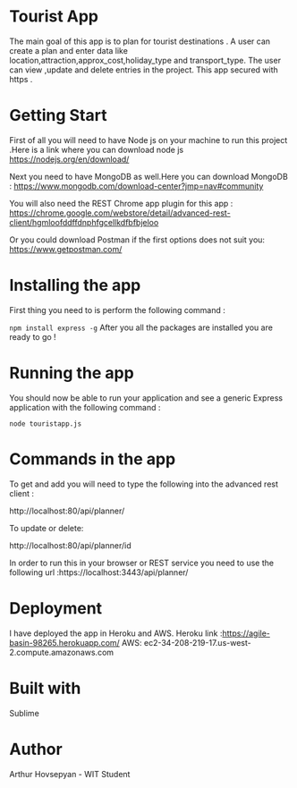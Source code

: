 # Tourist App
The main goal of this app is to plan for tourist destinations . A user can create a plan and enter data like location,attraction,approx_cost,holiday_type and transport_type.
The user can view ,update and delete entries in the project.
This app secured with https .

# Getting Start
First of all you will need to have Node js on your machine to run this project .Here is a link where you can download node js https://nodejs.org/en/download/

Next you need to have MongoDB as well.Here you can download MongoDB :
https://www.mongodb.com/download-center?jmp=nav#community

You will also need the REST Chrome app plugin for this app :
https://chrome.google.com/webstore/detail/advanced-rest-client/hgmloofddffdnphfgcellkdfbfbjeloo

Or you could download Postman if the first options does not suit you:
https://www.getpostman.com/

# Installing the app 
First thing you need to is perform the following command :

```npm install express -g```
 After you all the packages are installed you are ready to go !
 
# Running the app

You should now be able to run your application and see a generic Express application with the following command :

```node touristapp.js```

# Commands in the app 
To get and add you will need to type the following into the advanced rest client :

http://localhost:80/api/planner/

To update or delete: 

http://localhost:80/api/planner/id

In order to run this in your browser or REST service you need to use the following url :https://localhost:3443/api/planner/

# Deployment 
I have deployed the app in Heroku and AWS.
Heroku link :https://agile-basin-98265.herokuapp.com/
AWS: ec2-34-208-219-17.us-west-2.compute.amazonaws.com

# Built with
Sublime

# Author
Arthur Hovsepyan - WIT Student


